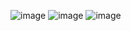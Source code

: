 ![image](https://github.com/user-attachments/assets/4d921124-ff8b-4941-b56d-37bcafd6e41d)
![image](https://github.com/user-attachments/assets/c4e9a5c2-6bab-4741-97d8-4a20517496a0)
![image](https://github.com/user-attachments/assets/6fc7f359-1e40-436b-a4e8-35ad4a237454)

